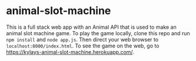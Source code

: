 # animal-slot-machine
This is a full stack web app with an Animal API that is used to make an animal slot machine game. To play the game locally, clone this repo and run `npm install` and `node app.js`. Then direct your web browser to `localhost:8000/index.html`. To see the game on the web, go to https://kylays-animal-slot-machine.herokuapp.com/.